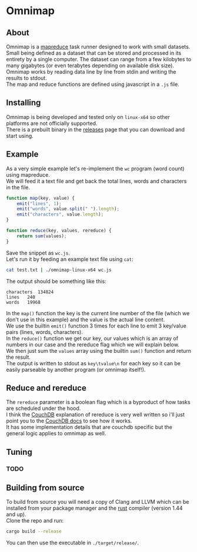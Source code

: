 # Omnimap

## About

Omnimap is a [mapreduce](https://static.googleusercontent.com/media/research.google.com/en//archive/mapreduce-osdi04.pdf) task runner designed to work with small datasets. Small being defined as a dataset that can be stored and processed in its entirety by a single computer. The dataset can range from a few kilobytes to many gigabytes (or even terabytes depending on available disk size).  
Omnimap works by reading data line by line from stdin and writing the results to stdout.  
The map and reduce functions are defined using javascript in a `.js` file.

## Installing

Omnimap is being developed and tested only on `linux-x64` so other platforms are not officially supported.  
There is a prebuilt binary in the [releases](https://github.com/zisismaras/omnimap/releases) page that you can download and start using.

## Example

As a very simple example let's re-implement the `wc` program (word count) using mapreduce.  
We will feed it a text file and get back the total lines, words and characters in the file.  

```js
function map(key, value) {
    emit("lines", 1);
    emit("words", value.split(" ").length);
    emit("characters", value.length);
}

function reduce(key, values, rereduce) {
    return sum(values);
}
```

Save the snippet as `wc.js`.  
Let's run it by feeding an example text file using `cat`:

```bash
cat test.txt | ./omnimap-linux-x64 wc.js
```

The output should be something like this:

```text
characters  134824
lines   240
words   19968
```

In the `map()` function the key is the current line number of the file (which we don't use in this example) and the value is the actual line content.  
We use the builtin `emit()` function 3 times for each line to emit 3 key/value pairs (lines, words, characters).  
In the `reduce()` function we get our key, our values which is an array of numbers in our case and the rereduce flag which we will explain below.  
We then just sum the `values` array using the builtin `sum()` function and return the result.  
The output is written to stdout as `key\tvalue\n` for each key so it can be easily parseable by another program (or omnimap itself!).

## Reduce and rereduce

The `rereduce` parameter is a boolean flag which is a byproduct of how tasks are scheduled under the hood.  
I think the [CouchDB](https://couchdb.apache.org/) explanation of rereduce is very well written so i'll just point you to the [CouchDB docs](https://docs.couchdb.org/en/stable/ddocs/views/intro.html#reduce-rereduce) to see how it works.  
It has some implementation details that are couchdb specific but the general logic applies to omnimap as well.

## Tuning

### TODO

## Building from source

To build from source you will need a copy of Clang and LLVM which can be installed from your package manager
and the [rust](https://www.rust-lang.org/) compiler (version 1.44 and up).  
Clone the repo and run:

```bash
cargo build --release
```

You can then use the executable in `./target/release/`.
